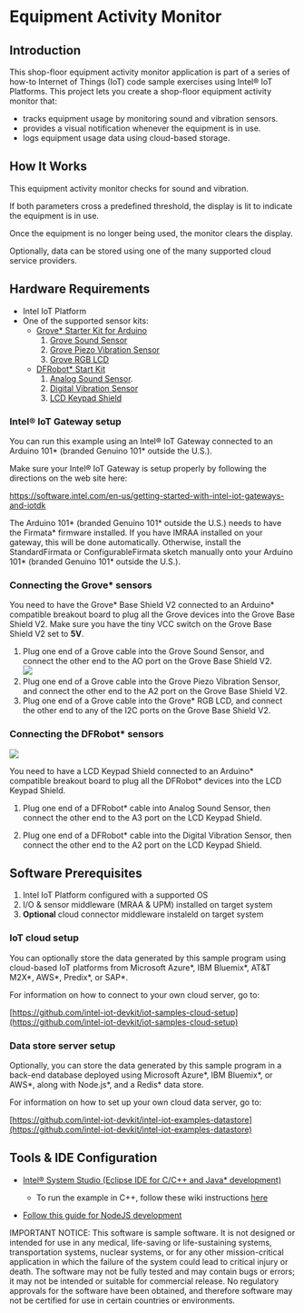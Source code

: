 # Equipment Activity Monitor

## Introduction

This shop-floor equipment activity monitor application is part of a series of how-to Internet of Things (IoT) code sample exercises using Intel® IoT Platforms. This project lets you create a shop-floor equipment activity monitor that:

- tracks equipment usage by monitoring sound and vibration sensors.
- provides a visual notification whenever the equipment is in use.
- logs equipment usage data using cloud-based storage.

## How It Works

This equipment activity monitor checks for sound and vibration.

If both parameters cross a predefined threshold, the display is lit to indicate the equipment is in use.

Once the equipment is no longer being used, the monitor clears the display.

Optionally, data can be stored using one of the many supported cloud service providers.

## Hardware Requirements

- Intel IoT Platform
- One of the supported sensor kits:
    - [Grove\* Starter Kit for Arduino](https://www.seeedstudio.com/Grove-Starter-Kit-for-Arduino-p-1855.html)
        1. [Grove Sound Sensor](http://iotdk.intel.com/docs/master/upm/node/classes/microphone.html)
        2. [Grove Piezo Vibration Sensor](http://iotdk.intel.com/docs/master/upm/node/classes/ldt0028.html)
        3. [Grove RGB LCD](http://iotdk.intel.com/docs/master/upm/node/classes/jhd1313m1.html) 
    - [DFRobot\* Start Kit](https://www.dfrobot.com/product-1200.html)
        1. [Analog Sound Sensor](http://www.dfrobot.com/index.php?route=product/product&product_id=83).
        2. [Digital Vibration Sensor](http://www.dfrobot.com/index.php?route=product/product&product_id=79)
        3. [LCD Keypad Shield](http://iotdk.intel.com/docs/master/upm/node/classes/sainsmartks.html)

### Intel® IoT Gateway setup

You can run this example using an Intel® IoT Gateway connected to an Arduino 101\* (branded Genuino 101\* outside the U.S.).

Make sure your Intel® IoT Gateway is setup properly by following the directions on the web site here:

https://software.intel.com/en-us/getting-started-with-intel-iot-gateways-and-iotdk

The Arduino 101\* (branded Genuino 101\* outside the U.S.) needs to have the Firmata\* firmware installed. If you have IMRAA installed on your gateway, this will be done automatically. Otherwise, install the StandardFirmata or ConfigurableFirmata sketch manually onto your Arduino 101\* (branded Genuino 101\* outside the U.S.).

### Connecting the Grove\* sensors

You need to have the Grove\* Base Shield V2 connected to an Arduino\* compatible breakout board to plug all the Grove devices into the Grove Base Shield V2. Make sure you have the tiny VCC switch on the Grove Base Shield V2 set to **5V**.

1. Plug one end of a Grove cable into the Grove Sound Sensor, and connect the other end to the AO port on the Grove Base Shield V2.<br>
![](./../../images/js/equipment-activity.jpg)
2. Plug one end of a Grove cable into the Grove Piezo Vibration Sensor, and connect the other end to the A2 port on the Grove Base Shield V2.
3. Plug one end of a Grove cable into the Grove\* RGB LCD, and connect the other end to any of the I2C ports on the Grove Base Shield V2.

### Connecting the DFRobot\* sensors

![](./../../images/js/equipment-activity-dfrobot.jpg)

You need to have a LCD Keypad Shield connected to an Arduino\* compatible breakout board to plug all the DFRobot\* devices into the LCD Keypad Shield.

1. Plug one end of a DFRobot\* cable into Analog Sound Sensor, then connect the other end to the A3 port on the LCD Keypad Shield.

2. Plug one end of a DFRobot\* cable into the Digital Vibration Sensor, then connect the other end to the A2 port on the LCD Keypad Shield.

## Software Prerequisites

1. Intel IoT Platform configured with a supported OS
2. I/O & sensor middleware (MRAA & UPM) installed on target system
3. **Optional** cloud connector middleware instaleld on target system

### IoT cloud setup

You can optionally store the data generated by this sample program using cloud-based IoT platforms from Microsoft Azure\*, IBM Bluemix\*, AT&T M2X\*, AWS\*, Predix\*, or SAP\*.

For information on how to connect to your own cloud server, go to:

[https://github.com/intel-iot-devkit/iot-samples-cloud-setup](https://github.com/intel-iot-devkit/iot-samples-cloud-setup)

### Data store server setup

Optionally, you can store the data generated by this sample program in a back-end database deployed using Microsoft Azure\*, IBM Bluemix\*, or AWS\*, along with Node.js\*, and a Redis\* data store.

For information on how to set up your own cloud data server, go to:

[https://github.com/intel-iot-devkit/intel-iot-examples-datastore](https://github.com/intel-iot-devkit/intel-iot-examples-datastore)

## Tools & IDE Configuration

- [Intel® System Studio (Eclipse IDE for C/C++ and Java\* development)](https://software.intel.com/en-us/node/672439)
    - To run the example in C++, follow these wiki instructions [here](https://github.com/w4ilun/how-to-code-samples/wiki/Intel%C2%AE-System-Studio---IoT-Edition)


- [Follow this guide for NodeJS development](https://www.google.com)

IMPORTANT NOTICE: This software is sample software. It is not designed or intended for use in any medical, life-saving or life-sustaining systems, transportation systems, nuclear systems, or for any other mission-critical application in which the failure of the system could lead to critical injury or death. The software may not be fully tested and may contain bugs or errors; it may not be intended or suitable for commercial release. No regulatory approvals for the software have been obtained, and therefore software may not be certified for use in certain countries or environments.